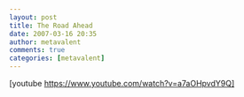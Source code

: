 ```yaml
---
layout: post
title: The Road Ahead
date: 2007-03-16 20:35
author: metavalent
comments: true
categories: [metavalent]
---
```

[youtube https://www.youtube.com/watch?v=a7aOHpvdY9Q]

